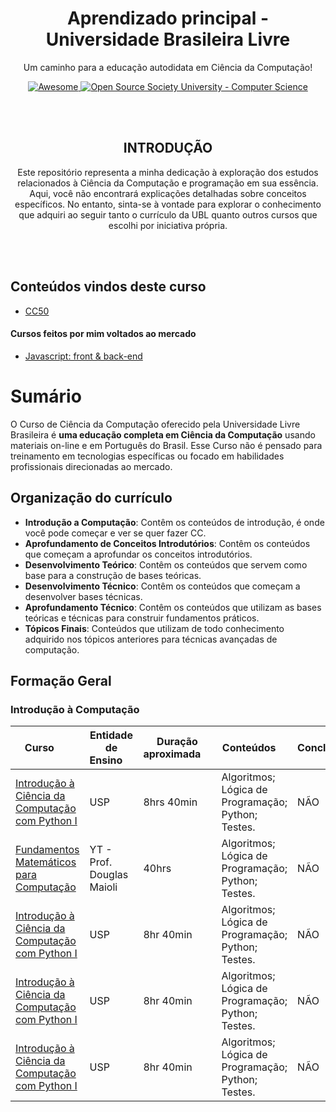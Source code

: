<!-- INTRODUÇÃO -->
<p align="center">
	<h1 align="center">Aprendizado principal - Universidade Brasileira Livre</h1>
<p align="center">
  	Um caminho para a educação autodidata em Ciência da Computação!
</p>
<p align="center">
  	<a href="https://github.com/sindresorhus/awesome">
    		<img alt="Awesome" src="https://cdn.rawgit.com/sindresorhus/awesome/d7305f38d29fed78fa85652e3a63e154dd8e8829/media/badge.svg">
  	</a>
  	<a href="https://github.com/ossu/computer-science">
		<img alt="Open Source Society University - Computer Science" src="https://img.shields.io/badge/OSSU-computer--science-blue.svg">
  	</a>
</p>

</br>
</br>

<!-- INTRODUÇÃO 2 -->
<p align="center">
	<h2 align="center">INTRODUÇÃO</h2>
	<p align="center">
		Este repositório representa a minha dedicação à exploração dos estudos relacionados à Ciência da Computação e programação em sua essência. Aqui, você não encontrará explicações detalhadas sobre conceitos específicos. No entanto, sinta-se à vontade para explorar o conhecimento que adquiri ao seguir tanto o currículo da UBL quanto outros cursos que escolhi por iniciativa própria.
	</p>
</p>

</br>
</br>

<!-- CONTEÚDOS -->
## Conteúdos vindos deste curso 
- [CC50](https://github.com/FireguiQueen/CC50)

#### Cursos feitos por mim voltados ao mercado
- [Javascript: front & back-end](https://github.com/FireguiQueen/Javascript-Typescript--Node-Express-noSQL)

# Sumário
O Curso de Ciência da Computação oferecido pela Universidade Livre Brasileira é **uma educação completa em Ciência da Computação** 
usando materiais on-line e em Português do Brasil.
Esse Curso não é pensado para treinamento em tecnologias específicas ou focado em habilidades profissionais direcionadas ao mercado.
  
## Organização do currículo
- **Introdução a Computação**: Contêm os conteúdos de introdução, é onde você pode começar e ver se quer fazer CC.
- **Aprofundamento de Conceitos Introdutórios**: Contêm os conteúdos que começam a aprofundar os conceitos introdutórios.
- **Desenvolvimento Teórico**: Contêm os conteúdos que servem como base para a construção de bases teóricas.
- **Desenvolvimento Técnico**: Contêm os conteúdos que começam a desenvolver bases técnicas.
- **Aprofundamento Técnico**: Contêm os conteúdos que utilizam as bases teóricas e técnicas para construir fundamentos práticos.
- **Tópicos Finais**: Conteúdos que utilizam de todo conhecimento adquirido nos tópicos anteriores para técnicas avançadas de computação.


## Formação Geral
### Introdução à Computação

<table>
	<thead>
		<th> Curso &nbsp;&nbsp;&nbsp;&nbsp;&nbsp; </th> 
		<th> Entidade de Ensino&nbsp;&nbsp;&nbsp;&nbsp; </th>
		<th> Duração aproximada&nbsp;&nbsp;&nbsp;&nbsp; </th> 
		<th> Conteúdos&nbsp;&nbsp;&nbsp;&nbsp; </th> 
		<th> Concluído </th>
	</thead>
	<tbody>
		<tr>
			<td> 
				<a href="https://www.coursera.org/learn/ciencia-computacao-python-conceitos">Introdução à Ciência da</br> 
				Computação com Python I </a> 
			</td>
			<td> USP </td>
			<td> 8hrs 40min </td>
			<td> Algoritmos; Lógica de </br>Programação;  Python; Testes. </td>
			<td> NÃO </td>
		</tr>
		<tr>
			<td> 
				<a href="https://www.youtube.com/watch?v=QE6ruiq632o&list=PLrOyM49ctTx-HWypJVvn_zMO1o7oOAfVx">Fundamentos Matemáticos para Computação</a> 
			</td>
			<td> YT - Prof. Douglas Maioli </td>
			<td> 40hrs </td>
			<td> Algoritmos; Lógica de </br>Programação;  Python; Testes. </td>
			<td> NÃO </td>
		</tr>
		<tr>
			<td> 
				<a href="https://www.coursera.org/learn/ciencia-computacao-python-conceitos">Introdução à Ciência da</br> 
				Computação com Python I </a> 
			</td>
			<td> USP </td>
			<td> 8hr 40min </td>
			<td> Algoritmos; Lógica de </br>Programação;  Python; Testes. </td>
			<td> NÃO </td>
		</tr>
		<tr>
			<td> 
				<a href="https://www.coursera.org/learn/ciencia-computacao-python-conceitos">Introdução à Ciência da</br> 
				Computação com Python I </a> 
			</td>
			<td> USP </td>
			<td> 8hr 40min </td>
			<td> Algoritmos; Lógica de </br>Programação;  Python; Testes. </td>
			<td> NÃO </td>
		</tr>
		<tr>
			<td> 
				<a href="https://www.coursera.org/learn/ciencia-computacao-python-conceitos">Introdução à Ciência da</br> 
				Computação com Python I </a> 
			</td>
			<td> USP </td>
			<td> 8hr 40min </td>
			<td> Algoritmos; Lógica de </br>Programação;  Python; Testes. </td>
			<td> NÃO </td>
		</tr>
	</tbody>
</table>
